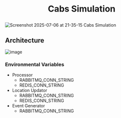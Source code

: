 # <p align="center">Cabs Simulation</p>
![Screenshot 2025-07-06 at 21-35-15 Cabs Simulation](https://github.com/user-attachments/assets/6d86ec74-ed27-46ac-b3bd-df25545ecdbf)

## Architecture
![image](https://github.com/user-attachments/assets/37983894-78b1-463c-a563-b888caa5d9ac)

### Environmental Variables
- Processor
  - RABBITMQ_CONN_STRING
  - REDIS_CONN_STRING
- Location Updator
  - RABBITMQ_CONN_STRING
  - REDIS_CONN_STRING
- Event Generator
  - RABBITMQ_CONN_STRING
